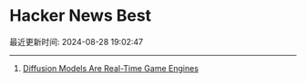 # Hacker News Best

最近更新时间: 2024-08-28 19:02:47

--- 
1. [Diffusion Models Are Real-Time Game Engines](https://gamengen.github.io/) 
